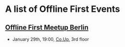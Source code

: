 # A list of Offline First Events


## [Offline First Meetup Berlin](http://lanyrd.com/2014/offlinefirst/)

 - January 29th, 19:00, [Co.Up](http://co-up.de), 3rd floor
